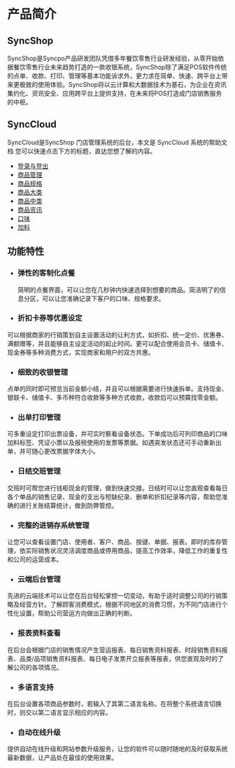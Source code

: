 # 产品简介


## SyncShop

SyncShop是Syncpo产品研发团队凭借多年餐饮零售行业研发经验，从零开始依据餐饮零售行业未来趋势打造的一款收银系统，SyncShop除了满足POS软件传统的点单、收款、打印、管理等基本功能诉求外，更力求在简单、快速、跨平台上带来更极致的使用体验。SyncShop将以云计算和大数据技术为基石，为企业在资讯集约化、资讯安全、应用跨平台上提供支持，在未来将POS打造成门店销售服务的中枢。


## SyncCloud

SyncCloud是SyncShop 门店管理系统的后台，本文是 SyncCloud 系统的帮助文档
您可以快速点击下方的标题，直达您想了解的内容。
* [登录与登出](chapter1.md)
* [商品管理](chapter2.md)
* [商品规格](chapter3.md)
* [商品大类](chapter4.md)
* [商品中类](chapter5.md)
* [商品资讯](chapter6.md)
* [口味](chapter7.md)
* [加料](chapter8.md)

## 功能特性

* ### 弹性的客制化点餐

    简明的点餐界面，可以让您在几秒钟内快速选择到想要的商品。简洁明了的信息分区，可以让您准确记录下客户的口味、规格要求。

* ### 折扣卡券等优惠设定

可以根据商家的行销策划自主设置活动的让利方式，如折扣、统一定价、优惠券、满额赠等，并且能够自主设定活动的起止时间。更可以配合使用会员卡、储值卡、现金券等多种消费方式，实现商家和用户的双方共惠。

* ### 细致的收银管理

点单的同时即可预览当前金额小结，并且可以根据需要进行快速拆单。支持现金、银联卡、储值卡、多币种符合收款等多种方式收款，收款后可以预算找零金额。

* ### 出单打印管理
可多重设定打印出票设备，并可实时察看设备状态。下单成功后可列印商品的口味加料标签、凭证小票以及报税使用的发票等票据。如遇突发状态还可手动重新出单，并可随心更改票据字体大小。

* ### 日结交班管理
交班时可帮您进行钱柜现金的管理，做到快速交接。日结时可以让您直观查看每日各个单品的销售记录、现金的支出与短缺纪录、删单和折扣纪录等内容，帮助您准确的进行关账结算统计，做到防弊管控。

* ### 完整的进销存系统管理
让您可以查看设置门店、使用者、客户、商品、按键、单据、报表。即时的库存管理，依实际销售状况灵活调度商品或停用商品，提高工作效率，降低工作的重复性和公司的运营成本。

* ### 云端后台管理
先进的云端技术可以让您在后台轻松掌控一切变动，有助于适时调整公司的行销策略及经营方针。了解顾客消费模式，根据不同地区的消费习惯，为不同门店进行个性化设置，帮助公司营运方向做出正确的判断。

* ### 报表资料查看
在后台会根据门店的销售情况产生营运报表、每日销售资料报表、时段销售资料报表、品类/品项销售资料报表、每日电子发票开立报表等报表，供您直观及时的了解公司的各项情况。

* ### 多语言支持
在后台设置各项商品参数时，若输入了其第二语言名称。在将整个系统语言切换时，则交以第二语言显示相应的内容。

* ### 自动在线升级
提供自动在线升级和网站参数升级服务，让您的软件可以随时随地的及时获取系统最新数据，让产品处在最佳的使用效果。



